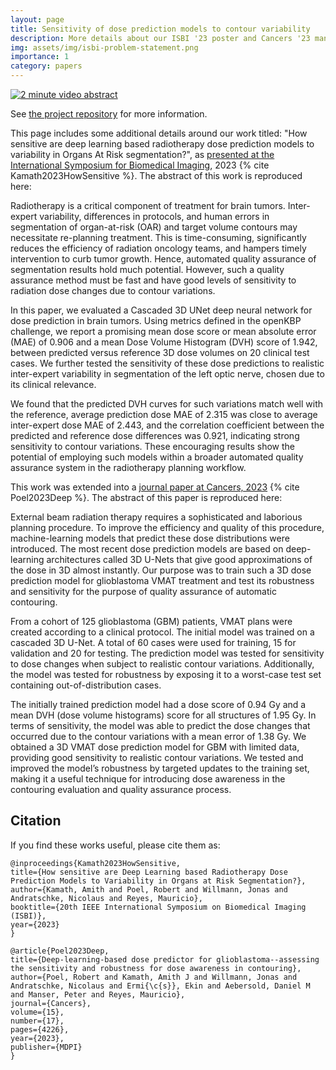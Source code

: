 ```yaml
---
layout: page
title: Sensitivity of dose prediction models to contour variability
description: More details about our ISBI '23 poster and Cancers '23 manuscript.
img: assets/img/isbi-problem-statement.png
importance: 1
category: papers
---
```


[![2 minute video abstract](https://img.youtube.com/vi/Lz5-n4lA3QM/0.jpg)](https://www.youtube.com/watch?v=Lz5-n4lA3QM)

See [the project repository](https://github.com/amithjkamath/deepdosesens) for more information.

This page includes some additional details around our work titled: "How sensitive are deep learning based radiotherapy dose prediction models to variability in Organs At Risk segmentation?", as [presented at the International Symposium for Biomedical Imaging](https://ieeexplore.ieee.org/stamp/stamp.jsp?arnumber=10230559), 2023 {% cite Kamath2023HowSensitive %}. The abstract of this work is reproduced here:

Radiotherapy is a critical component of treatment for brain tumors. Inter-expert variability, differences in protocols, and human errors in segmentation of organ-at-risk (OAR) and target volume contours may necessitate re-planning treatment. This is time-consuming, significantly reduces the efficiency of radiation oncology teams, and hampers timely intervention to curb tumor growth. Hence, automated quality assurance of segmentation results hold much potential. However, such a quality assurance method must be fast and have good levels of sensitivity to radiation dose changes due to contour variations. 

In this paper, we evaluated a Cascaded 3D UNet deep neural network for dose prediction in brain tumors. Using metrics defined in the openKBP challenge, we report a promising mean dose score or mean absolute error (MAE) of 0.906 and a mean Dose Volume Histogram (DVH) score of 1.942, between predicted versus reference 3D dose volumes on 20 clinical test cases. We further tested the sensitivity of these dose predictions to realistic inter-expert variability in segmentation of the left optic nerve, chosen due to its clinical relevance. 

We found that the predicted DVH curves for such variations match well with the reference, average prediction dose MAE of 2.315 was close to average inter-expert dose MAE of 2.443, and the correlation coefficient between the predicted and reference dose differences was 0.921, indicating strong sensitivity to contour variations. These encouraging results show the potential of employing such models within a broader automated quality assurance system in the radiotherapy planning workflow.

This work was extended into a [journal paper at Cancers, 2023](https://www.mdpi.com/2072-6694/15/17/4226) {% cite Poel2023Deep %}. The abstract of this paper is reproduced here:

External beam radiation therapy requires a sophisticated and laborious planning procedure. To improve the efficiency and quality of this procedure, machine-learning models that predict these dose distributions were introduced. The most recent dose prediction models are based on deep-learning architectures called 3D U-Nets that give good approximations of the dose in 3D almost instantly. Our purpose was to train such a 3D dose prediction model for glioblastoma VMAT treatment and test its robustness and sensitivity for the purpose of quality assurance of automatic contouring. 

From a cohort of 125 glioblastoma (GBM) patients, VMAT plans were created according to a clinical protocol. The initial model was trained on a cascaded 3D U-Net. A total of 60 cases were used for training, 15 for validation and 20 for testing. The prediction model was tested for sensitivity to dose changes when subject to realistic contour variations. Additionally, the model was tested for robustness by exposing it to a worst-case test set containing out-of-distribution cases. 

The initially trained prediction model had a dose score of 0.94 Gy and a mean DVH (dose volume histograms) score for all structures of 1.95 Gy. In terms of sensitivity, the model was able to predict the dose changes that occurred due to the contour variations with a mean error of 1.38 Gy. We obtained a 3D VMAT dose prediction model for GBM with limited data, providing good sensitivity to realistic contour variations. We tested and improved the model’s robustness by targeted updates to the training set, making it a useful technique for introducing dose awareness in the contouring evaluation and quality assurance process.


Citation
------

If you find these works useful, please cite them as:

    @inproceedings{Kamath2023HowSensitive,
    title={How sensitive are Deep Learning based Radiotherapy Dose Prediction Models to Variability in Organs at Risk Segmentation?},
    author={Kamath, Amith and Poel, Robert and Willmann, Jonas and Andratschke, Nicolaus and Reyes, Mauricio},
    booktitle={20th IEEE International Symposium on Biomedical Imaging (ISBI)},
    year={2023}
    }

    @article{Poel2023Deep,
    title={Deep-learning-based dose predictor for glioblastoma--assessing the sensitivity and robustness for dose awareness in contouring},
    author={Poel, Robert and Kamath, Amith J and Willmann, Jonas and Andratschke, Nicolaus and Ermi{\c{s}}, Ekin and Aebersold, Daniel M and Manser, Peter and Reyes, Mauricio},
    journal={Cancers},
    volume={15},
    number={17},
    pages={4226},
    year={2023},
    publisher={MDPI}
    }